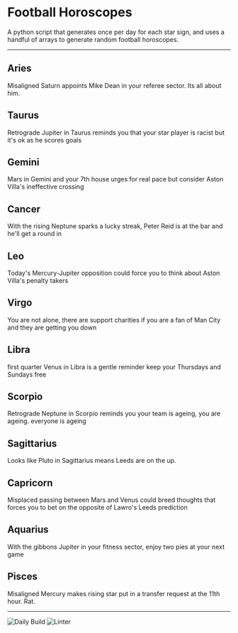 # Football Horoscopes

A python script that generates once per day for each star sign, and uses a handful of arrays to generate random football horoscopes.

---

<!-- horoscopes_item starts -->
<h2>Aries</h2><p>Misaligned Saturn appoints Mike Dean in your referee sector. Its all about him.</p><h2>Taurus</h2><p>Retrograde Jupiter in Taurus reminds you that your star player is racist but it's ok as he scores goals</p><h2>Gemini</h2><p>Mars in Gemini and your 7th house urges for real pace but consider Aston Villa's ineffective crossing</p><h2>Cancer</h2><p>With the rising Neptune sparks a lucky streak, Peter Reid is at the bar and he'll get a round in</p><h2>Leo</h2><p>Today's Mercury-Jupiter opposition could force you to think about Aston Villa's penalty takers</p><h2>Virgo</h2><p>You are not alone, there are support charities if you are a fan of Man City and they are getting you down</p><h2>Libra</h2><p>first quarter Venus in Libra is a gentle reminder keep your Thursdays and Sundays free</p><h2>Scorpio</h2><p>Retrograde Neptune in Scorpio reminds you your team is ageing, you are ageing. everyone is ageing</p><h2>Sagittarius</h2><p>Looks like Pluto in Sagittarius means Leeds are on the up.</p><h2>Capricorn</h2><p>Misplaced passing between Mars and Venus could breed thoughts that forces you to bet on the opposite of Lawro's Leeds prediction</p><h2>Aquarius</h2><p>With the gibbons Jupiter in your fitness sector, enjoy two pies at your next game</p><h2>Pisces</h2><p>Misaligned Mercury makes rising star put in a transfer request at the 11th hour. Rat.</p>
<!-- horoscopes_item ends -->

---

![Daily Build](https://github.com/MatBenfield/horofootball.thechels.uk/workflows/Daily%20Build/badge.svg) ![Linter](https://github.com/MatBenfield/horofootball.thechels.uk/workflows/Linter/badge.svg)
